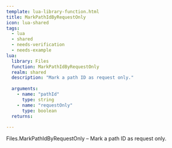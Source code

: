 ```yaml
---
template: lua-library-function.html
title: MarkPathIdByRequestOnly
icon: lua-shared
tags:
  - lua
  - shared
  - needs-verification
  - needs-example
lua:
  library: Files
  function: MarkPathIdByRequestOnly
  realm: shared
  description: "Mark a path ID as request only."
  
  arguments:
    - name: "pathId"
      type: string
    - name: "requestOnly"
      type: boolean
  returns:
    
---
```


<div class="lua__search__keywords">
Files.MarkPathIdByRequestOnly &#x2013; Mark a path ID as request only.
</div>
